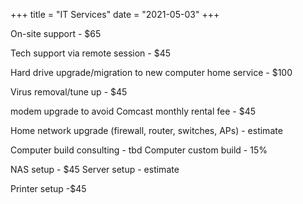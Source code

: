 +++
title = "IT Services"
date = "2021-05-03"
+++



On-site support - $65

Tech support via remote session - $45

Hard drive upgrade/migration to new computer home service - $100

Virus removal/tune up - $45

modem upgrade to avoid Comcast monthly rental fee - $45

Home network upgrade (firewall, router, switches, APs) - estimate

Computer build consulting - tbd
Computer custom build - 15%

NAS setup - $45
Server setup - estimate 

Printer setup -$45


